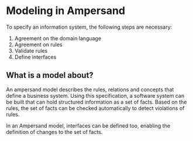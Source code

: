 # Modeling in Ampersand
To specify an information system, the following steps are necessary:
1. Agreement on the domain language
2. Agreement on rules
3. Validate rules
4. Define interfaces

## What is a model about?
An ampersand model describes the rules, relations and concepts that define a business system. Using this specification, a software system can be built that can hold structured information as a set of facts. Based on the rules, the set of facts can be checked automatically to detect violations of rules. 

In an Ampersand model, interfaces can be defined too, enabling the definition of changes to the set of facts.


 
 